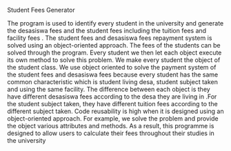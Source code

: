 Student Fees Generator

The program is used to identify every student in the university and generate
the desasiswa fees and the student fees including the tuition fees and facility fees .
The student fees and desasiswa fees repayment system is solved using an
object-oriented approach. The fees of the students can be solved through the
program. Every student we then let each object execute its own method to solve this
problem. We make every student the object of the student class. We use object
oriented to solve the payment system of the student fees and desasiswa fees
because every student has the same common characteristic which is student living
desa, student subject taken and using the same facility. The difference between each
object is they have different desasiswa fees according to the desa they are living in
.For the student subject taken, they have different tuition fees according to the
different subject taken. Code reusability is high when it is designed using an
object-oriented approach. For example, we solve the problem and provide the object
various attributes and methods. As a result, this programme is designed to allow
users to calculate their fees throughout their studies in the university
